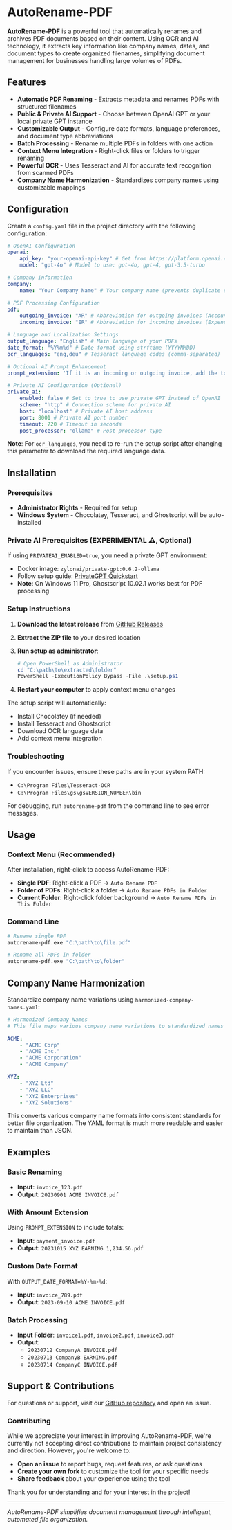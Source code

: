# AutoRename-PDF

**AutoRename-PDF** is a powerful tool that automatically renames and archives PDF documents based on their content. Using OCR and AI technology, it extracts key information like company names, dates, and document types to create organized filenames, simplifying document management for businesses handling large volumes of PDFs.

## Features

-   **Automatic PDF Renaming** - Extracts metadata and renames PDFs with structured filenames
-   **Public & Private AI Support** - Choose between OpenAI GPT or your local private GPT instance
-   **Customizable Output** - Configure date formats, language preferences, and document type abbreviations
-   **Batch Processing** - Rename multiple PDFs in folders with one action
-   **Context Menu Integration** - Right-click files or folders to trigger renaming
-   **Powerful OCR** - Uses Tesseract and AI for accurate text recognition from scanned PDFs
-   **Company Name Harmonization** - Standardizes company names using customizable mappings

## Configuration

Create a `config.yaml` file in the project directory with the following configuration:

```yaml
# OpenAI Configuration
openai:
    api_key: "your-openai-api-key" # Get from https://platform.openai.com/
    model: "gpt-4o" # Model to use: gpt-4o, gpt-4, gpt-3.5-turbo

# Company Information
company:
    name: "Your Company Name" # Your company name (prevents duplicate extraction)

# PDF Processing Configuration
pdf:
    outgoing_invoice: "AR" # Abbreviation for outgoing invoices (Accounts Receivable)
    incoming_invoice: "ER" # Abbreviation for incoming invoices (Expense Reports)

# Language and Localization Settings
output_language: "English" # Main language of your PDFs
date_format: "%Y%m%d" # Date format using strftime (YYYYMMDD)
ocr_languages: "eng,deu" # Tesseract language codes (comma-separated)

# Optional AI Prompt Enhancement
prompt_extension: 'If it is an incoming or outgoing invoice, add the total amount to the document_type like "AR 12,34" or "ER 56,78".'

# Private AI Configuration (Optional)
private_ai:
    enabled: false # Set to true to use private GPT instead of OpenAI
    scheme: "http" # Connection scheme for private AI
    host: "localhost" # Private AI host address
    port: 8001 # Private AI port number
    timeout: 720 # Timeout in seconds
    post_processor: "ollama" # Post processor type
```

**Note**: For `ocr_languages`, you need to re-run the setup script after changing this parameter to download the required language data.

## Installation

### Prerequisites

-   **Administrator Rights** - Required for setup
-   **Windows System** - Chocolatey, Tesseract, and Ghostscript will be auto-installed

### Private AI Prerequisites (EXPERIMENTAL ⚠️, Optional)

If using `PRIVATEAI_ENABLED=true`, you need a private GPT environment:

-   Docker image: `zylonai/private-gpt:0.6.2-ollama`
-   Follow setup guide: [PrivateGPT Quickstart](https://docs.privategpt.dev/quickstart/getting-started/quickstart)
-   **Note**: On Windows 11 Pro, Ghostscript 10.02.1 works best for PDF processing

### Setup Instructions

1. **Download the latest release** from [GitHub Releases](https://github.com/ptmrio/autorename-pdf/releases)

2. **Extract the ZIP file** to your desired location

3. **Run setup as administrator**:

    ```powershell
    # Open PowerShell as Administrator
    cd "C:\path\to\extracted\folder"
    PowerShell -ExecutionPolicy Bypass -File .\setup.ps1
    ```

4. **Restart your computer** to apply context menu changes

The setup script will automatically:

-   Install Chocolatey (if needed)
-   Install Tesseract and Ghostscript
-   Download OCR language data
-   Add context menu integration

### Troubleshooting

If you encounter issues, ensure these paths are in your system PATH:

-   `C:\Program Files\Tesseract-OCR`
-   `C:\Program Files\gs\gsVERSION_NUMBER\bin`

For debugging, run `autorename-pdf` from the command line to see error messages.

## Usage

### Context Menu (Recommended)

After installation, right-click to access AutoRename-PDF:

-   **Single PDF**: Right-click a PDF → `Auto Rename PDF`
-   **Folder of PDFs**: Right-click a folder → `Auto Rename PDFs in Folder`
-   **Current Folder**: Right-click folder background → `Auto Rename PDFs in This Folder`

### Command Line

```bash
# Rename single PDF
autorename-pdf.exe "C:\path\to\file.pdf"

# Rename all PDFs in folder
autorename-pdf.exe "C:\path\to\folder"
```

## Company Name Harmonization

Standardize company name variations using `harmonized-company-names.yaml`:

```yaml
# Harmonized Company Names
# This file maps various company name variations to standardized names

ACME:
    - "ACME Corp"
    - "ACME Inc."
    - "ACME Corporation"
    - "ACME Company"

XYZ:
    - "XYZ Ltd"
    - "XYZ LLC"
    - "XYZ Enterprises"
    - "XYZ Solutions"
```

This converts various company name formats into consistent standards for better file organization. The YAML format is much more readable and easier to maintain than JSON.

## Examples

### Basic Renaming

-   **Input**: `invoice_123.pdf`
-   **Output**: `20230901 ACME INVOICE.pdf`

### With Amount Extension

Using `PROMPT_EXTENSION` to include totals:

-   **Input**: `payment_invoice.pdf`
-   **Output**: `20231015 XYZ EARNING 1,234.56.pdf`

### Custom Date Format

With `OUTPUT_DATE_FORMAT=%Y-%m-%d`:

-   **Input**: `invoice_789.pdf`
-   **Output**: `2023-09-10 ACME INVOICE.pdf`

### Batch Processing

-   **Input Folder**: `invoice1.pdf`, `invoice2.pdf`, `invoice3.pdf`
-   **Output**:
    -   `20230712 CompanyA INVOICE.pdf`
    -   `20230713 CompanyB EARNING.pdf`
    -   `20230714 CompanyC INVOICE.pdf`

## Support & Contributions

For questions or support, visit our [GitHub repository](https://github.com/ptmrio/autorename-pdf) and open an issue.

### Contributing

While we appreciate your interest in improving AutoRename-PDF, we're currently not accepting direct contributions to maintain project consistency and direction. However, you're welcome to:

-   **Open an issue** to report bugs, request features, or ask questions
-   **Create your own fork** to customize the tool for your specific needs
-   **Share feedback** about your experience using the tool

Thank you for understanding and for your interest in the project!

---

_AutoRename-PDF simplifies document management through intelligent, automated file organization._
